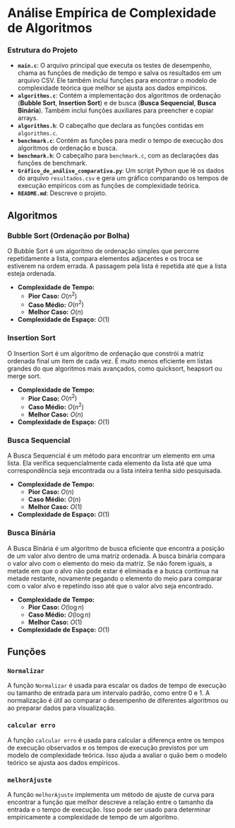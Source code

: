 # Análise Empírica de Complexidade de Algoritmos
### Estrutura do Projeto

* **`main.c`**: O arquivo principal que executa os testes de desempenho, chama as funções de medição de tempo e salva os resultados em um arquivo CSV. Ele também inclui funções para encontrar o modelo de complexidade teórica que melhor se ajusta aos dados empíricos.
* **`algorithms.c`**: Contém a implementação dos algoritmos de ordenação (**Bubble Sort**, **Insertion Sort**) e de busca (**Busca Sequencial**, **Busca Binária**). Também inclui funções auxiliares para preencher e copiar arrays.
* **`algorithms.h`**: O cabeçalho que declara as funções contidas em `algorithms.c`.
* **`benchmark.c`**: Contém as funções para medir o tempo de execução dos algoritmos de ordenação e busca.
* **`benchmark.h`**: O cabeçalho para `benchmark.c`, com as declarações das funções de benchmark.
* **`Gráfico_de_análise_comparativa.py`**: Um script Python que lê os dados do arquivo `resultados.csv` e gera um gráfico comparando os tempos de execução empíricos com as funções de complexidade teórica.
* **`README.md`**: Descreve o projeto.
  
## Algoritmos

### Bubble Sort (Ordenação por Bolha)
O Bubble Sort é um algoritmo de ordenação simples que percorre repetidamente a lista, compara elementos adjacentes e os troca se estiverem na ordem errada. A passagem pela lista é repetida até que a lista esteja ordenada.

- **Complexidade de Tempo:**
    - **Pior Caso:** $O(n^2)$
    - **Caso Médio:** $O(n^2)$
    - **Melhor Caso:** $O(n)$
- **Complexidade de Espaço:** $O(1)$

### Insertion Sort 
O Insertion Sort é um algoritmo de ordenação que constrói a matriz ordenada final um item de cada vez. É muito menos eficiente em listas grandes do que algoritmos mais avançados, como quicksort, heapsort ou merge sort.

- **Complexidade de Tempo:**
    - **Pior Caso:** $O(n^2)$
    - **Caso Médio:** $O(n^2)$
    - **Melhor Caso:** $O(n)$
- **Complexidade de Espaço:** $O(1)$

### Busca Sequencial
A Busca Sequencial é um método para encontrar um elemento em uma lista. Ela verifica sequencialmente cada elemento da lista até que uma correspondência seja encontrada ou a lista inteira tenha sido pesquisada.

- **Complexidade de Tempo:**
    - **Pior Caso:** $O(n)$
    - **Caso Médio:** $O(n)$
    - **Melhor Caso:** $O(1)$
- **Complexidade de Espaço:** $O(1)$

### Busca Binária
A Busca Binária é um algoritmo de busca eficiente que encontra a posição de um valor alvo dentro de uma matriz ordenada. A busca binária compara o valor alvo com o elemento do meio da matriz. Se não forem iguais, a metade em que o alvo não pode estar é eliminada e a busca continua na metade restante, novamente pegando o elemento do meio para comparar com o valor alvo e repetindo isso até que o valor alvo seja encontrado.

- **Complexidade de Tempo:**
    - **Pior Caso:** $O(\log n)$
    - **Caso Médio:** $O(\log n)$
    - **Melhor Caso:** $O(1)$
- **Complexidade de Espaço:** $O(1)$

## Funções

### `Normalizar`
A função `Normalizar` é usada para escalar os dados de tempo de execução ou tamanho de entrada para um intervalo padrão, como entre 0 e 1. A normalização é útil ao comparar o desempenho de diferentes algoritmos ou ao preparar dados para visualização.

### `calcular erro`
A função `calcular erro` é usada para calcular a diferença entre os tempos de execução observados e os tempos de execução previstos por um modelo de complexidade teórica. Isso ajuda a avaliar o quão bem o modelo teórico se ajusta aos dados empíricos.

### `melhorAjuste`
A função `melhorAjuste` implementa um método de ajuste de curva para encontrar a função que melhor descreve a relação entre o tamanho da entrada e o tempo de execução. Isso pode ser usado para determinar empiricamente a complexidade de tempo de um algoritmo.
